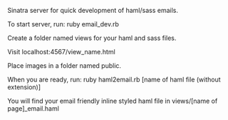 Sinatra server for quick development of haml/sass emails.

To start server, run: ruby email_dev.rb

Create a folder named views for your haml and sass files.

Visit localhost:4567/view_name.html

Place images in a folder named public.

When you are ready, run: ruby haml2email.rb [name of haml file (without extension)]

You will find your email friendly inline styled haml file in views/[name of page]_email.haml
